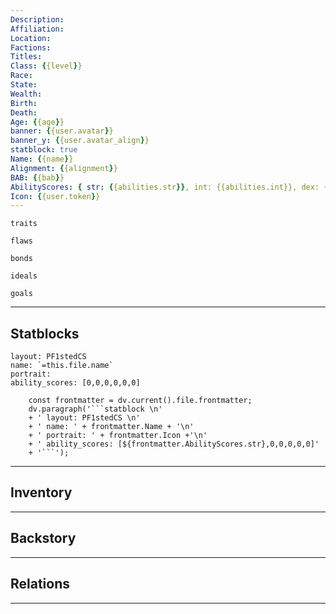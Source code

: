 ```yaml
---
Description: 
Affiliation: 
Location: 
Factions: 
Titles: 
Class: {{level}}
Race: 
State: 
Wealth: 
Birth: 
Death: 
Age: {{age}}
banner: {{user.avatar}}
banner_y: {{user.avatar_align}}
statblock: true
Name: {{name}}
Alignment: {{alignment}}
BAB: {{bab}}
AbilityScores: { str: {{abilities.str}}, int: {{abilities.int}}, dex: {{abilities.dex}}, con: {{abilities.con }}, char: {{abilities.cha}} }
Icon: {{user.token}}
---
```


```ad-Tr
traits
```

```ad-fw
flaws
```

```ad-Bd
bonds
```

```ad-idl
ideals
```

```ad-goals
goals
```

--- 
## Statblocks

```statblock
layout: PF1stedCS
name: `=this.file.name`
portrait: 
ability_scores: [0,0,0,0,0,0]
```

```dataviewjs
	const frontmatter = dv.current().file.frontmatter;
	dv.paragraph('```statblock \n' 
	+ ' layout: PF1stedCS \n' 
	+ ' name: ' + frontmatter.Name + '\n'
	+ ' portrait: ' + frontmatter.Icon +'\n'
	+ ' ability_scores: [${frontmatter.AbilityScores.str},0,0,0,0,0]' 
	+ '```');
```


___
## Inventory

---
## Backstory


___
## Relations


---
